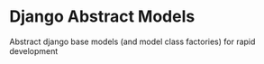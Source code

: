 # Django Abstract Models

Abstract django base models (and model class factories) for rapid development
